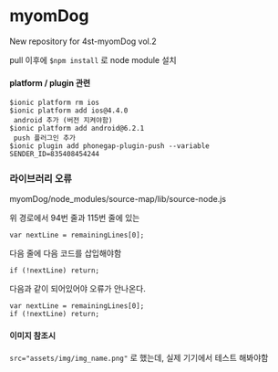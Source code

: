# myomDog
New repository for 4st-myomDog vol.2

pull 이후에 ```$npm install``` 로 node module 설치

#### platform / plugin 관련
``` ios 추가 (버전 지켜야함)
$ionic platform rm ios
$ionic platform add ios@4.4.0
 android 추가 (버전 지켜야함)
$ionic platform add android@6.2.1
 push 플러그인 추가
$ionic plugin add phonegap-plugin-push --variable SENDER_ID=835408454244
```

### 라이브러리 오류

myomDog/node_modules/source-map/lib/source-node.js

위 경로에서 94번 줄과 115번 줄에 있는

```var nextLine = remainingLines[0];```

다음 줄에 다음 코드를 삽입해야함

```if (!nextLine) return;```

다음과 같이 되어있어야 오류가 안나온다.

```
var nextLine = remainingLines[0];
if (!nextLine) return;
```

#### 이미지 참조시

```src="assets/img/img_name.png"``` 로 했는데, 실제 기기에서 테스트 해봐야함
